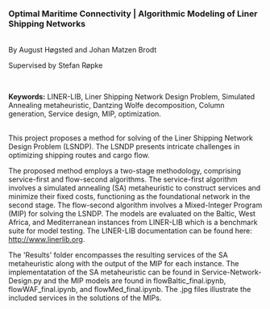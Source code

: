 ### Optimal Maritime Connectivity | Algorithmic Modeling of Liner Shipping Networks

<br>
By August Høgsted and Johan Matzen Brodt

Supervised by Stefan Røpke
<br>

<br>

__Keywords:__ LINER-LIB, Liner Shipping Network Design Problem, Simulated Annealing metaheuristic, Dantzing Wolfe decomposition, Column generation, Service design, MIP, optimization.


<br>
This project proposes a method for solving of the Liner Shipping Network Design Problem (LSNDP). The LSNDP presents intricate challenges in optimizing shipping routes and cargo flow.

The proposed method employs a two-stage methodology, comprising service-first and flow-second algorithms. The service-first algorithm involves a simulated annealing (SA) metaheuristic to construct services and minimize their fixed costs, functioning as the foundational network in the second stage. The flow-second algorithm involves a Mixed-Integer Program (MIP) for solving the LSNDP. The models are evaluated on the Baltic, West Africa, and Mediterranean instances from LINER-LIB which is a benchmark suite for model testing. The LINER-LIB documentation can be found here: http://www.linerlib.org.

The 'Results' folder encompasses the resulting services of the SA metaheuristic along with the output of the MIP for each instance. The implementatation of the SA metaheuristic can be found in Service-Network-Design.py and the MIP models are found in flowBaltic_final.ipynb, flowWAF_final.ipynb, and flowMed_final.ipynb. The .jpg files illustrate the included services in the solutions of the MIPs.

